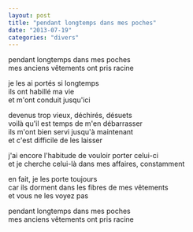 ```yaml
---
layout: post
title: "pendant longtemps dans mes poches"
date: "2013-07-19"
categories: "divers"
---
```


pendant longtemps dans mes poches  
mes anciens vêtements ont pris racine  

je les ai portés si longtemps  
ils ont habillé ma vie  
et m'ont conduit jusqu'ici  

devenus trop vieux, déchirés, désuets  
voilà qu'il est temps de m'en débarrasser  
ils m'ont bien servi jusqu'à maintenant  
et c'est difficile de les laisser  

j'ai encore l'habitude de vouloir porter celui-ci  
et je cherche celui-là dans mes affaires, constamment  

en fait, je les porte toujours  
car ils dorment dans les fibres de mes vêtements  
et vous ne les voyez pas  

pendant longtemps dans mes poches  
mes anciens vêtements ont pris racine  
